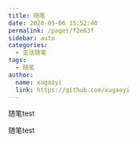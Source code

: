 ```yaml
---
title: 随笔
date: 2020-05-06 15:52:40
permalink: /pages/f2e63f
sidebar: auto
categories:
  - 生活随笔
tags:
  - 随笔
author:
  name: xugaoyi
  link: https://github.com/xugaoyi
---
```


随笔test
<!-- more -->
随笔test
